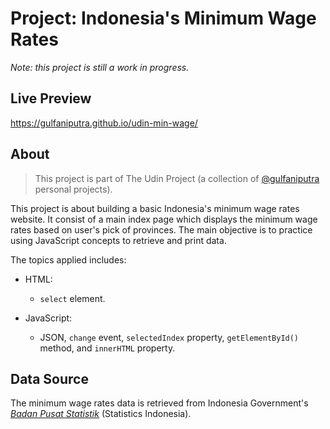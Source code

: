 # Project: Indonesia's Minimum Wage Rates

_Note: this project is still a work in progress._

## Live Preview

https://gulfaniputra.github.io/udin-min-wage/

## About

> This project is part of The Udin Project (a collection of [@gulfaniputra](https://github.com/gulfaniputra/) personal projects).

This project is about building a basic Indonesia's minimum wage rates website. It consist of a main index page which displays the minimum wage rates based on user's pick of provinces. The main objective is to practice using JavaScript concepts to retrieve and print data.

The topics applied includes:

- HTML:

  - `select` element.

- JavaScript:

  - JSON, `change` event, `selectedIndex` property, `getElementById()` method, and `innerHTML` property.

## Data Source

The minimum wage rates data is retrieved from Indonesia Government's [_Badan Pusat Statistik_](https://www.bps.go.id/indicator/19/220/1/upah-minimum-regional-propinsi.html) (Statistics Indonesia).
